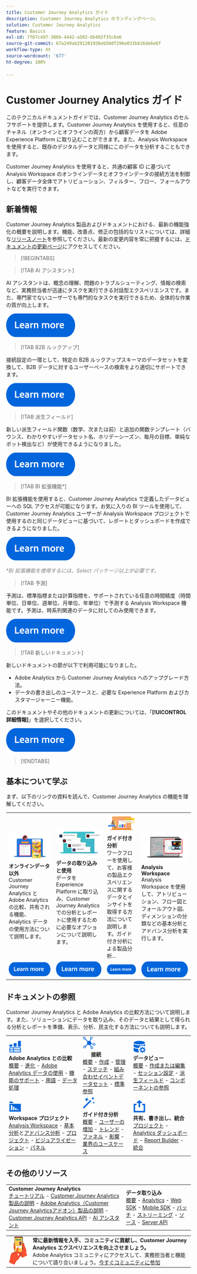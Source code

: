 ```yaml
---
title: Customer Journey Analytics ガイド
description: Customer Journey Analytics のランディングページ。
solution: Customer Journey Analytics
feature: Basics
exl-id: 7f67c497-386b-4442-a502-6b492f35c6e6
source-git-commit: 67a249ab291201926eb50df296e031b616de6e6f
workflow-type: ht
source-wordcount: '677'
ht-degree: 100%

---
```


# Customer Journey Analytics ガイド

このテクニカルドキュメントガイドでは、Customer Journey Analytics のセルフサポートを提供します。Customer Journey Analytics を使用すると、任意のチャネル（オンラインとオフラインの両方）から顧客データを Adobe Experience Platform に取り込むことができます。また、Analysis Workspace を使用すると、既存のデジタルデータと同様にこのデータを分析することもできます。

Customer Journey Analytics を使用すると、共通の顧客 ID に基づいて Analysis Workspace のオンラインデータとオフラインデータの接続方法を制御し、顧客データ全体でアトリビューション、フィルター、フロー、フォールアウトなどを実行できます。

## 新着情報

Customer Journey Analytics 製品およびドキュメントにおける、最新の機能強化の概要を説明します。機能、改善点、修正の包括的なリストについては、詳細な[リリースノート](../release-notes/latest.md)を参照してください。最新の変更内容を常に把握するには、[ドキュメントの更新ページ](../release-notes/doc-changes.md)にアクセスしてください。

>[!BEGINTABS]

>[!TAB AI アシスタント]

AI アシスタントは、概念の理解、問題のトラブルシューティング、情報の検索など、実務担当者が迅速にタスクを実行できる対話型エクスペリエンスです。また、専門家でないユーザーでも専門的なタスクを実行できるため、全体的な作業の質が向上します。

[![画像](assets/learn-more-button.svg)](/help/ai-assistant.md)

>[!TAB B2B ルックアップ]

接続設定の一環として、特定の B2B ルックアップスキーマのデータセットを変換して、B2B データに対するユーザーベースの検索をより適切にサポートできます。

[![画像](assets/learn-more-button.svg)](/help/connections/transform-datasets-b2b-lookups.md)

>[!TAB 派生フィールド]

新しい派生フィールド関数（数学、次または前）と追加の関数テンプレート（バウンス、わかりやすいデータセット名、ホリデーシーズン、毎月の目標、単純なボット検出など）が使用できるようになりました。

[![画像](assets/learn-more-button.svg)](/help/data-views/derived-fields/derived-fields.md)

>[!TAB BI 拡張機能*]

BI 拡張機能を使用すると、Customer Journey Analytics で定義したデータビューへの SQL アクセスが可能になります。お気に入りの BI ツールを使用して、Customer Journey Analytics ユーザーが Analysis Workspace プロジェクトで使用するのと同じデータビューに基づいて、レポートとダッシュボードを作成できるようになりました。

[![画像](assets/learn-more-button.svg)](/help/data-views/bi-extension.md)

<span style="color:gray">*_BI 拡張機能を使用するには、Select パッケージ以上が必要です。_</span>


<!--
>[!TAB Improved Audience Publising] 

Audiences that are published from Customer Journey Analytics are now available in the new **Audiences** section in Adobe Experience Platform. Audiences are now available in Experience Platform seconds after they are published from Customer Journey Analytics. Improved sorting and filter options in Experience Platform for Customer Journey Analytics audiences. 

[![image](assets/learn-more-button.svg)](/help/components/audiences/publish.md)

-->

>[!TAB 予測]

予測は、標準指標または計算指標を、サポートされている任意の時間精度（時間単位、日単位、週単位、月単位、年単位）で予測する Analysis Workspace 機能です。予測は、時系列関連のデータに対してのみ使用できます。

[![i画像](assets/learn-more-button.svg)](/help/analysis-workspace/c-forecast/forecasting.md)

>[!TAB 新しいドキュメント]

新しいドキュメントの節が以下で利用可能になりました。<ul><li>Adobe Analytics から Customer Journey Analytics へのアップグレード方法。</li><li>データの書き出しのユースケースと、必要な Experience Platform およびカスタマージャーニー機能。 </li></ul>このドキュメントやその他のドキュメントの更新については、「**[!UICONTROL 詳細情報]**」を選択してください。

[![i画像](assets/learn-more-button.svg)](/help/release-notes/doc-changes.md)

>[!ENDTABS]

## 基本について学ぶ

まず、以下のリンクの資料を読んで、Customer Journey Analytics の機能を理解してください。

<table style="table-layout:fixed">
  <tr style="border: 0;">
    <td>
    <a href="/help/getting-started/aa-vs-cja/overview.md"><img src="./assets/aa-vs-cja.png"></a>
    <div><strong>オンラインデータ以外</strong><br/>Customer Journey Analytics と Adobe Analytics の比較、共有される機能、Analytics データの使用方法について説明します。</div>
    </td>
    <td>
    <a href="/help/data-ingestion/data-ingestion.md"><img src="./assets/data-ingestion.png"></a>
    <div><strong>データの取り込みと使用</strong><br/>データを Experience Platform に取り込み、Customer Journey Analytics での分析とレポートに使用するために必要なオプションについて説明します。</div>
    </td>
    <td>
    <a href="/help/guided-analysis/overview.md"><img src="./assets/product-analytics.png"></a>
    <div><strong>ガイド付き分析</strong><br/>ワークフローを使用して、お客様の製品エクスペリエンスに関するデータとインサイトを取得する方法について説明します。ガイド付き分析による製品分析...
    </div>
    </td>
    <td>
    <a href="/help/analysis-workspace/home.md"><img src="./assets/workspace.png"></a>
    <div><strong>Analysis Workspace</strong><br/>Analysis Workspace を使用して、アトリビューション、フロー図とフォールアウト図、ディメンションの分類などの基本分析とアドバンス分析を実行します。</div>
    </td>
  </tr>
  <tr style="border: 0;">
    <td align="center"><a href="/help/getting-started/aa-vs-cja/overview.md"><img src="./assets/learn-more-button.svg"></a></td>
    <td align="center"><a href="/help/data-ingestion/data-ingestion.md"><img src="./assets/learn-more-button.svg"></a></td>
    <td align="center"><a href="/help/guided-analysis/overview.md"><img src="./assets/learn-more-button.svg"></a></td>
    <td align="center"><a href="/help/analysis-workspace/home.md"><img src="./assets/learn-more-button.svg"></a></td>
    </tr>
</table>


## ドキュメントの参照

Customer Journey Analytics と Adobe Analytics の比較方法について説明します。また、ソリューションにデータを取り込み、そのデータと結果として得られる分析とレポートを準備、表示、分析、民主化する方法についても説明します。

<table style="table-layout:fixed">
  <tr style="border: 0;">
    <td>
      <img src="./assets/analytics.svg" width="35px"><br/>
      <strong>Adobe Analytics との比較</strong><br/><a href="/help/getting-started/aa-vs-cja/overview.md">概要</a> - <a href="/help/getting-started/aa-to-cja.md">進化</a> - <a href="/help/getting-started/aa-vs-cja/aa-data-in-cja.md">Adobe Analytics データの使用</a> - <a href="/help/getting-started/aa-vs-cja/cja-aa.md">機能のサポート</a> - <a href="/help/getting-started/aa-vs-cja/terminology.md">用語</a> - <a href="/help/getting-started/aa-vs-cja/data-processing-comparisons.md">データ処理</a>
    </td>
    <td>
      <img src="./assets/connections.svg" width="35px"><br/>
      <strong>接続</strong><br/><a href="/help/connections/overview.md">概要</a> - <a href="/help/connections/create-connection.md">作成</a> - <a href="/help/connections/manage-connections.md">管理</a> - <a href="/help/stitching/overview.md">ステッチ</a> - <a href="/help/connections/combined-dataset.md">組み合わせイベントデータセット</a> - <a href="/help/connections/standard-lookups.md">標準参照</a>
    </td>
     <td>
      <img src="./assets/dataviews.svg" width="35px"><br/>
      <strong>データビュー</strong><br/><a href="/help/data-views/data-views.md">概要</a> - <a href="/help/data-views/create-dataview.md">作成または編集</a> - <a href="/help/data-views/session-settings.md">セッション設定</a> - <a href="/help/data-views/derived-fields/derived-fields.md">派生フィールド</a> - <a href="/help/data-views/component-reference.md">コンポーネントの参照</a>
    </td>

</tr>
  <tr style="border: 0;">
    <td>
      <img src="./assets/workspace.svg" width="35px"><br/>
      <strong>Workspace プロジェクト</strong><br/><a href="/help/analysis-workspace/home.md">Analysis Workspace</a> - <a href="/help/analysis-workspace/perform-basic-analysis.md">基本分析</a>と<a href="/help/analysis-workspace/perform-adv-analysis.md">アドバンス分析</a> - <a href="/help/analysis-workspace/build-workspace-project/freeform-overview.md">プロジェクト</a> - <a href="/help/analysis-workspace/visualizations/freeform-analysis-visualizations.md">ビジュアライゼーション</a> - <a href="/help/analysis-workspace/c-panels/freeform-panel.md">パネル</a>
    </td>
    <td>
      <img src="./assets/guided-analysis.svg" width="35px"><br/>
      <strong>ガイド付き分析</strong><br/><a href="/help/guided-analysis/overview.md">概要</a> - <a href="/help/guided-analysis/types/active.md">ユーザーの増加</a> - <a href="/help/guided-analysis/types/usage.md">トレンド</a> - <a href="/help/guided-analysis/types/friction.md">ファネル</a> - <a href="/help/guided-analysis/types/release.md">影響</a> - <a href="/help/guided-analysis/industry-use-cases.md">業界のユースケース</a>
    </td>
    <td>
      <img src="./assets/share.svg" width="35px"><br/>
      <strong>共有、書き出し、統合</strong><br/><a href="/help/analysis-workspace/curate-share/share-projects.md">プロジェクト</a> - <a href="/help/mobile-app/home.md">Analytics ダッシュボード</a> - <a href="/help/report-builder/report-buider-overview.md">Report Builder</a>  - <a href="/help/integrations/overview.md">統合</a>
    </td>
  </tr>
</table>

## その他のリソース

<table style="table-layout:fixed"><tr style="border: 0;">
<td><strong>Customer Journey Analytics</strong><br/>
<a href="https://experienceleague.adobe.com/ja/docs/customer-journey-analytics-learn/tutorials/overview" target="_blank">チュートリアル</a> - <a href="https://helpx.adobe.com/jp/legal/product-descriptions/customer-journey-analytics.html" target="_blank">Customer Journey Analytics 製品の説明</a> - <a href="https://helpx.adobe.com/jp/legal/product-descriptions/adobe-analytics-addon-customer-journey-analytics.html" target="_blank">Adobe Analytics（Customer Journey Analyticsアドオン）製品の説明</a> - <a href="https://developer.adobe.com/cja-apis/docs/" target="_blank">Customer Journey Analytics API</a> - <a href="/help/ai-assistant.md">AI アシスタント</a>
</td>
<td><strong>データ取り込み</strong><br/><a href="/help/data-ingestion/data-ingestion.md">概要</a> - <a href="/help/data-ingestion/analytics.md">Analytics</a> - <a href="/help/data-ingestion/aepwebsdk.md">Web SDK</a> - <a href="/help/data-ingestion/aepmobilesdk.md">Mobile SDK</a> - <a href="/help/data-ingestion/batch.md">バッチ</a> - <a href="/help/data-ingestion/streaming.md">ストリーミング</a> - <a href="/help/data-ingestion/sources.md">ソース</a> - <a href="/help/data-ingestion/serverapi.md">Server API</a>
</td>
</tr>
</table>


<table style="table-layout:auto" class="tablelayout-is-fixed"><tbody><tr style="border: 0;"><td><img src="./assets/newsletter.png"></td><td>
<b>常に最新情報を入手、コミュニティに貢献し、Customer Journey Analytics エクスペリエンスを向上させましょう。</b><br>Adobe Analytics コミュニティにアクセスして、実務担当者と機能について語り合いましょう。<a href="https://experienceleaguecommunities.adobe.com/t5/adobe-analytics/ct-p/adobe-analytics-community?profile.language=ja">今すぐコミュニティに参加</a></td></tr></tbody></table>
